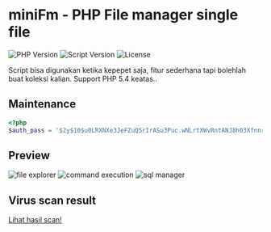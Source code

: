 # miniFm - PHP File manager single file 
![PHP Version](https://img.shields.io/badge/PHP-%3E%3D%207.4-blue)
![Script Version](https://img.shields.io/badge/version-2.0.0-brightgreen)
![License](https://img.shields.io/badge/license-MIT-red)

Script bisa digunakan ketika kepepet saja, fitur sederhana tapi bolehlah buat koleksi kalian. 
Support PHP 5.4 keatas..

## Maintenance
```php
<?php
$auth_pass = '$2y$10$u0LRXNXe3JeFZuQSrIrASu3Puc.wNLrtXWvRntANJ8h03Xfnnr4YK'; /* ganti dengan password andalan kalian!. contoh: PASSWORD_HASH('r00t',PASSWORD_DEFAULT) */
```

## Preview
![file explorer](https://github.com/user-attachments/assets/8f0f0f52-9cd7-4caa-9f0e-18579d9cef15)
![command execution](https://github.com/user-attachments/assets/ee471579-52ff-494e-a360-1662a219fa85)
![sql manager](https://github.com/user-attachments/assets/21917dad-95bd-4a1a-8ba9-b82f6cd5db3e)

## Virus scan result
<a href="https://virusscan.jotti.org/en-US/filescanjob/ju6di7f8db" target="_blank">Lihat hasil scan!</a>
